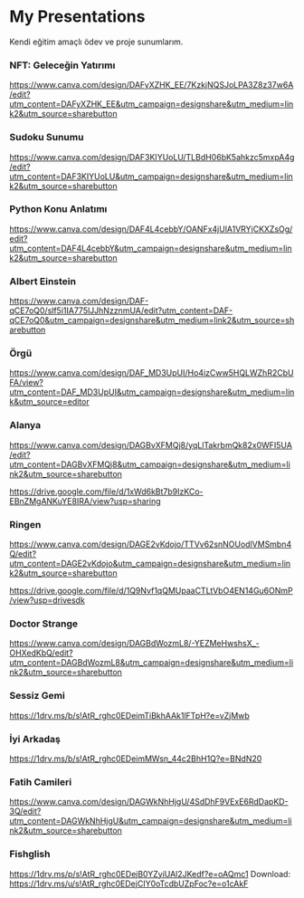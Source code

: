 # My Presentations
Kendi eğitim amaçlı ödev ve proje sunumlarım.

### NFT: Geleceğin Yatırımı
https://www.canva.com/design/DAFyXZHK_EE/7KzkjNQSJoLPA3Z8z37w6A/edit?utm_content=DAFyXZHK_EE&utm_campaign=designshare&utm_medium=link2&utm_source=sharebutton

### Sudoku Sunumu
https://www.canva.com/design/DAF3KIYUoLU/TLBdH06bK5ahkzc5mxpA4g/edit?utm_content=DAF3KIYUoLU&utm_campaign=designshare&utm_medium=link2&utm_source=sharebutton

### Python Konu Anlatımı
https://www.canva.com/design/DAF4L4cebbY/OANFx4jUlA1VRYjCKXZsOg/edit?utm_content=DAF4L4cebbY&utm_campaign=designshare&utm_medium=link2&utm_source=sharebutton

### Albert Einstein
https://www.canva.com/design/DAF-qCE7oQ0/slf5i1IA775lJJhNzznmUA/edit?utm_content=DAF-qCE7oQ0&utm_campaign=designshare&utm_medium=link2&utm_source=sharebutton

### Örgü
https://www.canva.com/design/DAF_MD3UpUI/Ho4izCww5HQLWZhR2CbUFA/view?utm_content=DAF_MD3UpUI&utm_campaign=designshare&utm_medium=link&utm_source=editor

### Alanya
https://www.canva.com/design/DAGBvXFMQj8/yqLlTakrbmQk82x0WFI5UA/edit?utm_content=DAGBvXFMQj8&utm_campaign=designshare&utm_medium=link2&utm_source=sharebutton

https://drive.google.com/file/d/1xWd6kBt7b9IzKCo-EBnZMgANKuYE8IRA/view?usp=sharing

### Ringen
https://www.canva.com/design/DAGE2vKdojo/TTVv62snNOUodlVMSmbn4Q/edit?utm_content=DAGE2vKdojo&utm_campaign=designshare&utm_medium=link2&utm_source=sharebutton

https://drive.google.com/file/d/1Q9Nvf1qQMUpaaCTLtVbO4EN14Gu6ONmP/view?usp=drivesdk

### Doctor Strange
https://www.canva.com/design/DAGBdWozmL8/-YEZMeHwshsX_-OHXedKbQ/edit?utm_content=DAGBdWozmL8&utm_campaign=designshare&utm_medium=link2&utm_source=sharebutton

### Sessiz Gemi
https://1drv.ms/b/s!AtR_rghc0EDeimTiBkhAAk1lFTpH?e=vZjMwb

### İyi Arkadaş
https://1drv.ms/b/s!AtR_rghc0EDeimMWsn_44c2BhH1Q?e=BNdN20

### Fatih Camileri
https://www.canva.com/design/DAGWkNhHjgU/4SdDhF9VExE6RdDapKD-3Q/edit?utm_content=DAGWkNhHjgU&utm_campaign=designshare&utm_medium=link2&utm_source=sharebutton

### Fishglish
https://1drv.ms/p/s!AtR_rghc0EDejB0YZyiUAl2JKedf?e=oAQmc1
Download: https://1drv.ms/u/s!AtR_rghc0EDejCIY0oTcdbUZpFoc?e=o1cAkF
